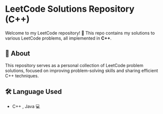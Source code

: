 # LeetCode Solutions Repository (C++)

Welcome to my LeetCode repository! 🚀 This repo contains my solutions to various LeetCode problems, all implemented in **C++**.

## 📌 About
This repository serves as a personal collection of LeetCode problem solutions, focused on improving problem-solving skills and sharing efficient C++ techniques.

## 🛠️ Language Used
- C++  , Java 💻

